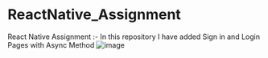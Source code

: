 # ReactNative_Assignment
React Native Assignment :- In this repository I have added Sign in and  Login  Pages with Async Method
![image](https://user-images.githubusercontent.com/81745865/141286466-8291fc2a-6d5f-442e-820f-a497ac0639a1.png)
